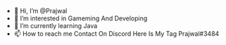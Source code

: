 - 👋 Hi, I’m @Prajwal
- 👀 I’m interested in Gameming And Developing 
- 🌱 I’m currently learning Java
- 📫 How to reach me Contact On Discord Here Is My Tag Prajwal#3484
